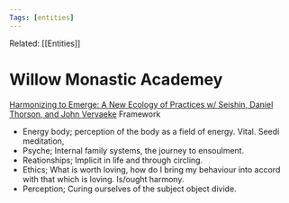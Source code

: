 ```yaml
---
Tags: [entities]
---
```

Related: [[Entities]]
# Willow Monastic Academey

[Harmonizing to Emerge: A New Ecology of Practices w/ Seishin, Daniel Thorson, and John Vervaeke](https://www.youtube.com/watch?v=-0Tsg6SzK7Y)
Framework
- Energy body; perception of the body as a field of energy. Vital. Seedi meditation, 
- Psyche; Internal family systems, the journey to ensoulment.
- Reationships; Implicit in life and through circling.
- Ethics; What is worth loving, how do I bring my behaviour into accord with that which is loving. Is/ought harmony.
- Perception; Curing ourselves of the subject object divide. 